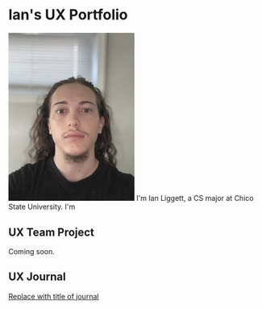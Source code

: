 # Ian's UX Portfolio

<img src = "IMG_0539.jpg" width="250">
I'm Ian Liggett, a CS major at Chico State University. I'm 

## UX Team Project

Coming soon.

## UX Journal

[Replace with title of journal](journal/)
